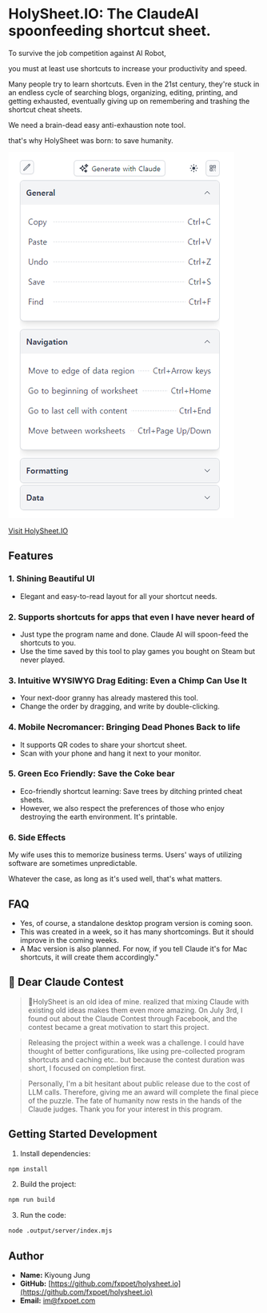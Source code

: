 # HolySheet.IO: The ClaudeAI spoonfeeding shortcut sheet.

To survive the job competition against AI Robot,

you must at least use shortcuts to increase your productivity and speed.

Many people try to learn shortcuts. Even in the 21st century,
they're stuck in an endless cycle of searching blogs, organizing, editing, printing, and getting exhausted,
eventually giving up on remembering and trashing the shortcut cheat sheets.

We need a brain-dead easy anti-exhaustion note tool.

that's why HolySheet was born: to save humanity.

![HolySheet Screenshot](public/screenshot-01.png)

[Visit HolySheet.IO](https://holysheet.io)

## Features

### 1. Shining Beautiful UI
- Elegant and easy-to-read layout for all your shortcut needs.

### 2. Supports shortcuts for apps that even I have never heard of
- Just type the program name and done. Claude AI will spoon-feed the shortcuts to you.
- Use the time saved by this tool to play games you bought on Steam but never played.


### 3. Intuitive WYSIWYG Drag Editing: Even a Chimp Can Use It
- Your next-door granny has already mastered this tool.
- Change the order by dragging, and write by double-clicking.


### 4. Mobile Necromancer: Bringing Dead Phones Back to life
- It supports QR codes to share your shortcut sheet.
- Scan with your phone and hang it next to your monitor.


### 5. Green Eco Friendly: Save the Coke bear
- Eco-friendly shortcut learning: Save trees by ditching printed cheat sheets.
- However, we also respect the preferences of those who enjoy destroying the earth environment.
  It's printable.


### 6. Side Effects
My wife uses this to memorize business terms.
Users' ways of utilizing software are sometimes unpredictable.

Whatever the case, as long as it's used well, that's what matters.


## FAQ

- Yes, of course, a standalone desktop program version is coming soon.
- This was created in a week, so it has many shortcomings. But it should improve in the coming weeks.
- A Mac version is also planned. For now, if you tell Claude it's for Mac shortcuts, it will create them accordingly."


## 💌 Dear Claude Contest

> 🌟HolySheet is an old idea of mine.
> realized that mixing Claude with existing old ideas makes them even more amazing.
> On July 3rd, I found out about the Claude Contest through Facebook,
> and the contest became a great motivation to start this project.

> Releasing the project within a week was a challenge.
> I could have thought of better configurations, like using pre-collected program shortcuts and caching etc..
> but  because the contest duration was short, I focused on completion first.

> Personally, I'm a bit hesitant about public release due to the cost of LLM calls.
> Therefore, giving me an award will complete the final piece of the puzzle.
> The fate of humanity now rests in the hands of the Claude judges.
> Thank you for your interest in this program.


## Getting Started Development

1. Install dependencies:
```bash
npm install
```

2. Build the project:
```bash
npm run build
```

3. Run the code:
```bash
node .output/server/index.mjs
```

## Author

- **Name:** Kiyoung Jung
- **GitHub:** [https://github.com/fxpoet/holysheet.io](https://github.com/fxpoet/holysheet.io)
- **Email:** im@fxpoet.com

